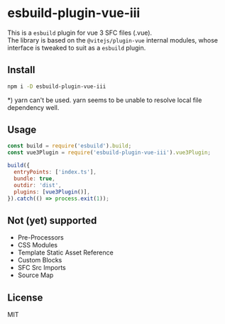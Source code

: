 # esbuild-plugin-vue-iii
This is a `esbuild` plugin for vue 3 SFC files (.vue).  
The library is based on the `@vitejs/plugin-vue` internal modules, whose interface is tweaked to suit as a `esbuild` plugin.

## Install
``` sh
npm i -D esbuild-plugin-vue-iii
```
 *) yarn can't be used. yarn seems to be unable to resolve local file dependency well.

## Usage
``` js
const build = require('esbuild').build;
const vue3Plugin = require('esbuild-plugin-vue-iii').vue3Plugin;

build({
  entryPoints: ['index.ts'],
  bundle: true,
  outdir: 'dist',
  plugins: [vue3Plugin()],
}).catch(() => process.exit(1));
```

## Not (yet) supported
 - Pre-Processors
 - CSS Modules  
 - Template Static Asset Reference
 - Custom Blocks
 - SFC Src Imports
 - Source Map

## License
MIT